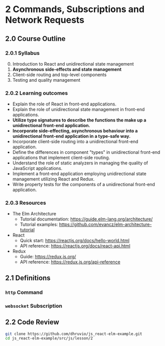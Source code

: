 # 2 Commands, Subscriptions and Network Requests

## 2.0 Course Outline

### 2.0.1 Syllabus

0. Introduction to React and unidirectional state management
1. **Asynchronous side-effects and state management**
2. Client-side routing and top-level components
3. Testing and quality management

### 2.0.2 Learning outcomes

- Explain the role of React in front-end applications.
- Explain the role of unidirectional state management in front-end applications.
- **Utilize type signatures to describe the functions the make up a unidirectional front-end application.**
- **Incorporate side-effecting, asynchronous behaviour into a unidirectional front-end application in a type-safe way.**
- Incorporate client-side routing into a unidirectional front-end application.
- Define the differences in component "types" in unidirectional front-end applications that implement client-side routing.
- Understand the role of static analyzers in managing the quality of JavaScript applications.
- Implement a front-end application employing unidirectional state management utilizing React and Redux.
- Write property tests for the components of a unidirectional front-end application.

### 2.0.3 Resources

- The Elm Architecture
  - Tutorial documentation: https://guide.elm-lang.org/architecture/
  - Tutorial examples: https://github.com/evancz/elm-architecture-tutorial
- React
  - Quick start: https://reactjs.org/docs/hello-world.html
  - API reference: https://reactjs.org/docs/react-api.html
- Redux
  - Guide: https://redux.js.org/
  - API reference: https://redux.js.org/api-reference

## 2.1 Definitions

### `http` Command

### `websocket` Subscription

## 2.2 Code Review

```bash
git clone https://github.com/dhruvio/js_react-elm-example.git
cd js_react-elm-example/src/js/lesson/2
```
